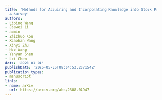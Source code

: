 ```yaml
---
title: 'Methods for Acquiring and Incorporating Knowledge into Stock Price Prediction:
  A Survey'
authors:
- Liping Wang
- Jiawei Li
- admin
- Zhizhuo Kou
- Xiaohan Wang
- Xinyi Zhu
- Hao Wang
- Yanyan Shen
- Lei Chen
date: '2023-01-01'
publishDate: '2025-05-25T08:14:53.237154Z'
publication_types:
- manuscript
links:
- name: arXiv
  url: https://arxiv.org/abs/2308.04947
---
```

